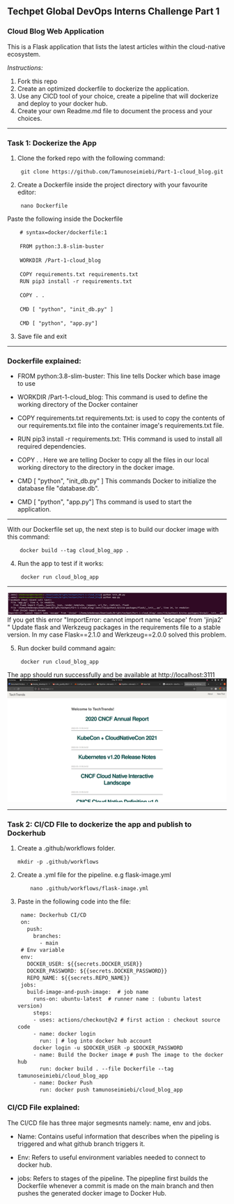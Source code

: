 ## Techpet Global DevOps Interns Challenge Part 1

### Cloud Blog Web Application

This is a Flask application that lists the latest articles within the cloud-native ecosystem. <br />

*Instructions:*

1. Fork this repo
2. Create an optimized dockerfile to dockerize the application.
3. Use any CICD tool of your choice, create a pipeline that will dockerize and deploy to your docker hub.
4. Create your own Readme.md file to document the process and your choices.

***



### Task 1: Dockerize the App


1. Clone the forked repo with the following command:

	 	git clone https://github.com/Tamunoseimiebi/Part-1-cloud_blog.git
	 
	
	
2. Create a Dockerfile inside the project directory with your favourite editor:

		nano Dockerfile

		
 Paste the following inside the Dockerfile	

		# syntax=docker/dockerfile:1

		FROM python:3.8-slim-buster

		WORKDIR /Part-1-cloud_blog

		COPY requirements.txt requirements.txt
		RUN pip3 install -r requirements.txt

		COPY . .

		CMD [ "python", "init_db.py" ]

		CMD [ "python", "app.py"]
	
	
	
3. Save file and exit

***

### Dockerfile explained:


- FROM python:3.8-slim-buster: This line tells Docker which base image to use

- WORKDIR /Part-1-cloud_blog: This command is used to define the working directory of the Docker container

- COPY requirements.txt requirements.txt: is used to copy the contents of our requirements.txt file into the container image's  requirements.txt file. 

- RUN pip3 install -r requirements.txt:  THis command is used to install all required dependencies.

- COPY . .   Here we are telling Docker to copy all the  files in our local working directory to the directory in the docker image.

- CMD [ "python", "init_db.py" ]  This commands Docker to initialize the database file "database.db".

- CMD [ "python", "app.py"] Ths command is used to start the application.

***

With our Dockerfile set up, the next step is to build our docker image with this command:

		docker build --tag cloud_blog_app .


4. Run the app to test if it works:

 		docker run cloud_blog_app

***
![alt text](images/error.png)
If you get this error "ImportError: cannot import name 'escape' from 'jinja2' " Update flask and Werkzeug packages in the requirements file to a stable  version. In my case  Flask==2.1.0 and Werkzeug==2.0.0 solved this problem.




5. Run docker build command again:  
  
   	  	docker run cloud_blog_app 


The app should run successfully and be available at http://localhost:3111
![alt text](images/live.png)
***

### Task 2: CI/CD FIle to dockerize the app and publish to Dockerhub


1.  Create a .github/workflows folder.

		mkdir -p .github/workflows
	
	
2. Create a .yml file for the pipeline. e.g flask-image.yml

	       nano .github/workflows/flask-image.yml


3. Paste in the following code into the file:


		name: Dockerhub CI/CD
		on:
		  push:
		    branches:
		      - main
		# Env variable
		env:
		  DOCKER_USER: ${{secrets.DOCKER_USER}}
		  DOCKER_PASSWORD: ${{secrets.DOCKER_PASSWORD}}
		  REPO_NAME: ${{secrets.REPO_NAME}}
		jobs:
		  build-image-and-push-image:  # job name
		    runs-on: ubuntu-latest  # runner name : (ubuntu latest version) 
		    steps:
		    - uses: actions/checkout@v2 # first action : checkout source code
		    - name: docker login
		      run: | # log into docker hub account
			docker login -u $DOCKER_USER -p $DOCKER_PASSWORD  
		    - name: Build the Docker image # push The image to the docker hub
		      run: docker build . --file Dockerfile --tag tamunoseimiebi/cloud_blog_app
		    - name: Docker Push
		      run: docker push tamunoseimiebi/cloud_blog_app



### CI/CD File explained:


The CI/CD file has three major segmesnts namely: name, env and jobs.

-  Name: Contains useful information that describes when the pipeling is triggered and what github branch triggers it.

-  Env:  Refers to useful environment variables needed to connect to docker hub.

-  jobs: Refers to stages of the pipeline. The pipepline first builds the Dockerfile whenever a commit is made on the main branch 
         and then pushes the generated docker image to Docker Hub.


